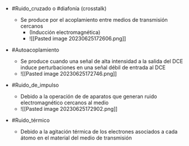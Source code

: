 - #Ruido_cruzado o #diafonía (crosstalk)
	-  Se produce por el acoplamiento entre medios de transmisión cercanos
		- (Inducción electromagnética)
		- ![[Pasted image 20230625172606.png]]

- #Autoacoplamiento
	-  Se produce cuando una señal de alta intensidad a la salida del DCE induce perturbaciones en una señal débil de entrada al DCE
	- ![[Pasted image 20230625172746.png]]
	
- #Ruido_de_impulso 
	- Debido a la operación de de aparatos que generan ruido electromagnético cercanos al medio
	- ![[Pasted image 20230625172902.png]]

- #Ruido_térmico 
	- Debido a la agitación térmica de los electrones asociados a cada átomo en el material del medio de transmisión



